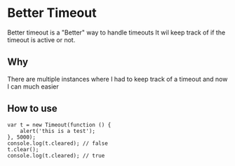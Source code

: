 # Better Timeout
Better timeout is a "Better" way to handle timeouts
It wil keep track of if the timeout is active or not.


## Why
There are multiple instances where I had to keep track of a timeout and now I can much easier


## How to use
```
var t = new Timeout(function () {
    alert('this is a test');
}, 5000);
console.log(t.cleared); // false
t.clear();
console.log(t.cleared); // true
```